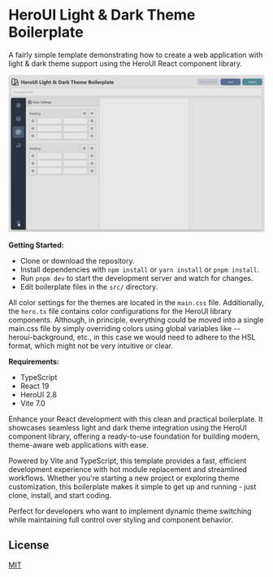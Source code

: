 # HeroUI Light & Dark Theme Boilerplate

A fairly simple template demonstrating how to create a web application with light & dark theme support using the HeroUI React component library.

![Demo](demo.gif)

**Getting Started:**

- Clone or download the repository.
- Install dependencies with `npm install` or `yarn install` or `pnpm install`.
- Run `pnpm dev` to start the development server and watch for changes.
- Edit boilerplate files in the `src/` directory.

All color settings for the themes are located in the `main.css` file. Additionally, the `hero.ts` file contains color configurations for the HeroUI library components. Although, in principle, everything could be moved into a single main.css file by simply overriding colors using global variables like --heroui-background, etc., in this case we would need to adhere to the HSL format, which might not be very intuitive or clear.


**Requirements:**
- TypeScript
- React 19
- HeroUI 2.8
- Vite 7.0


Enhance your React development with this clean and practical boilerplate. It showcases seamless light and dark theme integration using the HeroUI component library, offering a ready-to-use foundation for building modern, theme-aware web applications with ease.

Powered by Vite and TypeScript, this template provides a fast, efficient development experience with hot module replacement and streamlined workflows. Whether you're starting a new project or exploring theme customization, this boilerplate makes it simple to get up and running - just clone, install, and start coding.

Perfect for developers who want to implement dynamic theme switching while maintaining full control over styling and component behavior.

## License

[MIT](LICENSE)
